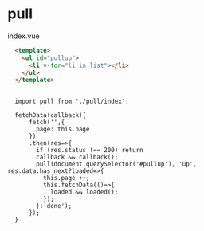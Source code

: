 # pull
index.vue
```html
  <template>
    <ul id="pullup">
      <li v-for="li in list"></li>
    </ul>
  </template>
```
<pre><code>
  import pull from './pull/index';
  
  fetchData(callback){
      fetch('',{
        page: this.page
      })
      .then(res=>{
        if (res.status !== 200) return
        callback && callback();
        pull(document.querySelector('#pullup'), 'up', res.data.has_next?loaded=>{
          this.page ++;
          this.fetchData(()=>{
            loaded && loaded();
          });
        }:'done');
      });
  }
  </code></pre>
